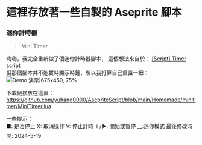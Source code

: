 這裡存放著一些自製的 Aseprite 腳本
================================
### 迷你計時器
>Mini Timer

嗨嗨，我完全重新做了個迷你計時器腳本，
這個想法來自於： [[Script] Timer script](https://community.aseprite.org/t/script-timer-script/2594)  
但那個腳本并不能實時顯示時鐘，所以我打算自己重置一把：  
  ![Demo 演示|675x450, 75%](https://community.aseprite.org/uploads/default/original/3X/a/0/a041936904bdb789984e830bfbc227621432b315.gif)

下載鏈接放在這裏：  
https://github.com/yuhang0000/AsepriteScript/blob/main/Homemade/minitimer/MiniTimer.lua
  
一些提示：  
■: 是否停止   X: 取消操作   V: 停止計時   ⏸️/▶️: 開始或暫停   __:迷你模式
最後修改時間: 2024-5-19
